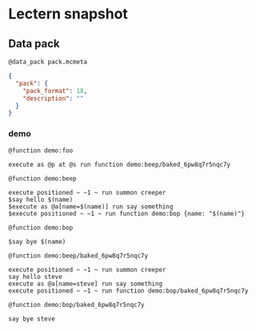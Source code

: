 # Lectern snapshot

## Data pack

`@data_pack pack.mcmeta`

```json
{
  "pack": {
    "pack_format": 18,
    "description": ""
  }
}
```

### demo

`@function demo:foo`

```mcfunction
execute as @p at @s run function demo:beep/baked_6pw8q7r5nqc7y
```

`@function demo:beep`

```mcfunction
execute positioned ~ ~1 ~ run summon creeper
$say hello $(name)
$execute as @a[name=$(name)] run say something
$execute positioned ~ ~1 ~ run function demo:bop {name: "$(name)"}
```

`@function demo:bop`

```mcfunction
$say bye $(name)
```

`@function demo:beep/baked_6pw8q7r5nqc7y`

```mcfunction
execute positioned ~ ~1 ~ run summon creeper
say hello steve
execute as @a[name=steve] run say something
execute positioned ~ ~1 ~ run function demo:bop/baked_6pw8q7r5nqc7y
```

`@function demo:bop/baked_6pw8q7r5nqc7y`

```mcfunction
say bye steve
```
